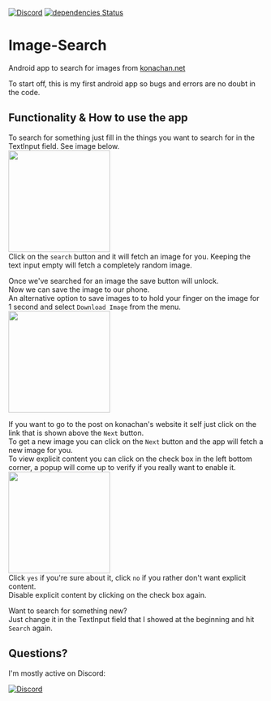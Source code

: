 [![Discord](https://discordapp.com/api/guilds/229007062032580608/embed.png)](https://discord.gg/5S4m6nw)
[![dependencies Status](https://david-dm.org/KurozeroPB/Image-Search/status.svg)](https://david-dm.org/KurozeroPB/Image-Search)

# Image-Search
Android app to search for images from [konachan.net](http://konachan.net)

To start off, this is my first android app so bugs and errors are no doubt in the code.

Functionality & How to use the app
-
To search for something just fill in the things you want to search for in the TextInput field. See image below.<br>
<img src="https://b.catgirlsare.sexy/Sn5b.png" width="200"/><br>
Click on the `search` button and it will fetch an image for you.
Keeping the text input empty will fetch a completely random image.<br>

Once we've searched for an image the save button will unlock.<br>
Now we can save the image to our phone.<br>
An alternative option to save images to to hold your finger on the image for 1 second and select `Download Image` from the menu.<br>
<img src="https://b.catgirlsare.sexy/wG4S.png" width="200"/><br>

If you want to go to the post on konachan's website it self just click on the link that is shown above the `Next` button.<br>
To get a new image you can click on the `Next` button and the app will fetch a new image for you.<br>
To view explicit content you can click on the check box in the left bottom corner, a popup will come up to verify if you really want to enable it.<br>
<img src="https://b.catgirlsare.sexy/Bxaa.png" width="200"/><br>
Click `yes` if you're sure about it, click `no` if you rather don't want explicit content.<br>
Disable explicit content by clicking on the check box again.<br>

Want to search for something new?<br>
Just change it in the TextInput field that I showed at the beginning and hit `Search` again.

Questions?
-
I'm mostly active on Discord:

[![Discord](https://discordapp.com/api/guilds/229007062032580608/embed.png?style=banner3)](https://discord.gg/5S4m6nw)
